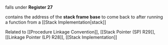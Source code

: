 falls under **Register 27**

contains the address of the **stack frame base** to come back to after running a function from a [[Stack Implementation|stack]] 

Related to [[Procedure Linkage Convention]], [[Stack Pointer (SP) R29]], [[Linkage Pointer (LP) R28]], [[Stack Implementation]] 